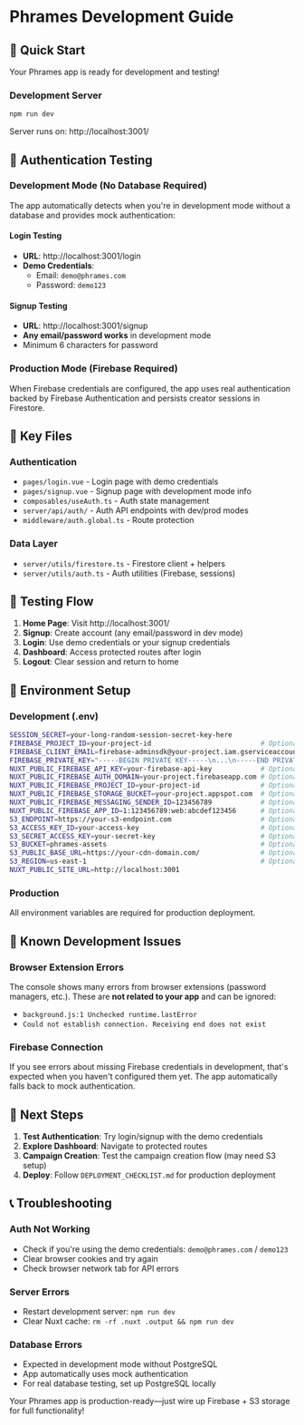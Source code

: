 # Phrames Development Guide

## 🚀 Quick Start

Your Phrames app is ready for development and testing!

### Development Server
```bash
npm run dev
```
Server runs on: http://localhost:3001/

## 🔐 Authentication Testing

### Development Mode (No Database Required)
The app automatically detects when you're in development mode without a database and provides mock authentication:

#### Login Testing
- **URL**: http://localhost:3001/login
- **Demo Credentials**:
  - Email: `demo@phrames.com`
  - Password: `demo123`

#### Signup Testing
- **URL**: http://localhost:3001/signup
- **Any email/password works** in development mode
- Minimum 6 characters for password

### Production Mode (Firebase Required)
When Firebase credentials are configured, the app uses real authentication backed by Firebase Authentication and persists creator sessions in Firestore.

## 📁 Key Files

### Authentication
- `pages/login.vue` - Login page with demo credentials
- `pages/signup.vue` - Signup page with development mode info
- `composables/useAuth.ts` - Auth state management
- `server/api/auth/` - Auth API endpoints with dev/prod modes
- `middleware/auth.global.ts` - Route protection

### Data Layer
- `server/utils/firestore.ts` - Firestore client + helpers
- `server/utils/auth.ts` - Auth utilities (Firebase, sessions)

## 🧪 Testing Flow

1. **Home Page**: Visit http://localhost:3001/
2. **Signup**: Create account (any email/password in dev mode)
3. **Login**: Use demo credentials or your signup credentials
4. **Dashboard**: Access protected routes after login
5. **Logout**: Clear session and return to home

## 🔧 Environment Setup

### Development (.env)
```bash
SESSION_SECRET=your-long-random-session-secret-key-here
FIREBASE_PROJECT_ID=your-project-id                           # Optional for dev
FIREBASE_CLIENT_EMAIL=firebase-adminsdk@your-project.iam.gserviceaccount.com  # Optional for dev
FIREBASE_PRIVATE_KEY="-----BEGIN PRIVATE KEY-----\n...\n-----END PRIVATE KEY-----\n" # Optional for dev
NUXT_PUBLIC_FIREBASE_API_KEY=your-firebase-api-key            # Optional for dev
NUXT_PUBLIC_FIREBASE_AUTH_DOMAIN=your-project.firebaseapp.com # Optional for dev
NUXT_PUBLIC_FIREBASE_PROJECT_ID=your-project-id               # Optional for dev
NUXT_PUBLIC_FIREBASE_STORAGE_BUCKET=your-project.appspot.com  # Optional for dev
NUXT_PUBLIC_FIREBASE_MESSAGING_SENDER_ID=123456789            # Optional for dev
NUXT_PUBLIC_FIREBASE_APP_ID=1:123456789:web:abcdef123456      # Optional for dev
S3_ENDPOINT=https://your-s3-endpoint.com                      # Optional for dev
S3_ACCESS_KEY_ID=your-access-key                              # Optional for dev
S3_SECRET_ACCESS_KEY=your-secret-key                          # Optional for dev
S3_BUCKET=phrames-assets                                      # Optional for dev
S3_PUBLIC_BASE_URL=https://your-cdn-domain.com/               # Optional for dev
S3_REGION=us-east-1                                           # Optional for dev
NUXT_PUBLIC_SITE_URL=http://localhost:3001
```

### Production
All environment variables are required for production deployment.

## 🚨 Known Development Issues

### Browser Extension Errors
The console shows many errors from browser extensions (password managers, etc.). These are **not related to your app** and can be ignored:
- `background.js:1 Unchecked runtime.lastError`
- `Could not establish connection. Receiving end does not exist`

### Firebase Connection
If you see errors about missing Firebase credentials in development, that's expected when you haven't configured them yet. The app automatically falls back to mock authentication.

## 🎯 Next Steps

1. **Test Authentication**: Try login/signup with the demo credentials
2. **Explore Dashboard**: Navigate to protected routes
3. **Campaign Creation**: Test the campaign creation flow (may need S3 setup)
4. **Deploy**: Follow `DEPLOYMENT_CHECKLIST.md` for production deployment

## 📞 Troubleshooting

### Auth Not Working
- Check if you're using the demo credentials: `demo@phrames.com` / `demo123`
- Clear browser cookies and try again
- Check browser network tab for API errors

### Server Errors
- Restart development server: `npm run dev`
- Clear Nuxt cache: `rm -rf .nuxt .output && npm run dev`

### Database Errors
- Expected in development mode without PostgreSQL
- App automatically uses mock authentication
- For real database testing, set up PostgreSQL locally

Your Phrames app is production-ready—just wire up Firebase + S3 storage for full functionality!
